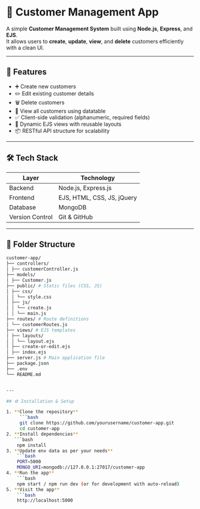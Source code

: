 # 🧾 Customer Management App

A simple **Customer Management System** built using **Node.js**, **Express**, and **EJS**.  
It allows users to **create**, **update**, **view**, and **delete** customers efficiently with a clean UI.

---

## 🚀 Features

- ➕ Create new customers  
- ✏️ Edit existing customer details  
- 🗑️ Delete customers  
- 👀 View all customers  using datatable
- ✅ Client-side validation (alphanumeric, required fields)  
- 🎨 Dynamic EJS views with reusable layouts  
- 📦 RESTful API structure for scalability  

---

## 🛠️ Tech Stack

| Layer | Technology |
|--------|-------------|
| Backend | Node.js, Express.js |
| Frontend | EJS, HTML, CSS, JS, jQuery |
| Database | MongoDB |
| Version Control | Git & GitHub |

---

## 📁 Folder Structure
```bash
customer-app/
├── controllers/ 
│ ├── customerController.js
├── models/ 
│ ├── Customer.js
├── public/ # Static files (CSS, JS)
│ ├── css/
│ │ └── style.css
│ ├── js/
│ │ └── create.js
│ │ └── main.js
├── routes/ # Route definitions
│ └── customerRoutes.js
├── views/ # EJS templates
│ ├── layouts/
│ │ └── layout.ejs
│ ├── create-or-edit.ejs
│ ├── index.ejs
├── server.js # Main application file
├── package.json
├── .env
└── README.md


---

## ⚙️ Installation & Setup

1. **Clone the repository**
     ```bash
     git clone https://github.com/yourusername/customer-app.git
     cd customer-app
2. **Install dependencies**
   ```bash
    npm install
3. **Update env data as per your needs**
    ```bash
    PORT=5000
    MONGO_URI=mongodb://127.0.0.1:27017/customer-app
4. **Run the app**
    ```bash
    npm start / npm run dev (or for development with auto-reload)
5. **Visit the app**
    ```bash
    http://localhost:5000


